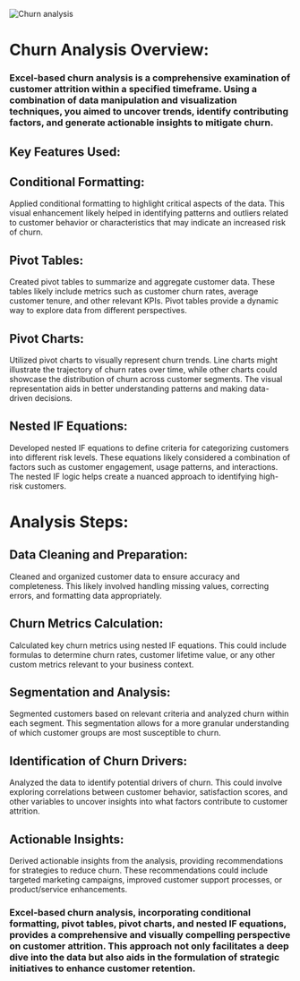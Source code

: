 ![Churn analysis](https://github.com/waleedmohamed98/Churn-Analysis/assets/143836003/f0a56d35-e08d-44e3-ae5a-1914d957ba4b)
# Churn Analysis Overview:
### Excel-based churn analysis is a comprehensive examination of customer attrition within a specified timeframe. Using a combination of data manipulation and visualization techniques, you aimed to uncover trends, identify contributing factors, and generate actionable insights to mitigate churn.

## Key Features Used:

## Conditional Formatting:
Applied conditional formatting to highlight critical aspects of the data. This visual enhancement likely helped in identifying patterns and outliers related to customer behavior or characteristics that may indicate an increased risk of churn.

## Pivot Tables:
Created pivot tables to summarize and aggregate customer data. These tables likely include metrics such as customer churn rates, average customer tenure, and other relevant KPIs. Pivot tables provide a dynamic way to explore data from different perspectives.

## Pivot Charts:
Utilized pivot charts to visually represent churn trends. Line charts might illustrate the trajectory of churn rates over time, while other charts could showcase the distribution of churn across customer segments. The visual representation aids in better understanding patterns and making data-driven decisions.

## Nested IF Equations:
Developed nested IF equations to define criteria for categorizing customers into different risk levels. These equations likely considered a combination of factors such as customer engagement, usage patterns, and interactions. The nested IF logic helps create a nuanced approach to identifying high-risk customers.

# Analysis Steps:

## Data Cleaning and Preparation:
Cleaned and organized customer data to ensure accuracy and completeness. This likely involved handling missing values, correcting errors, and formatting data appropriately.

## Churn Metrics Calculation:
Calculated key churn metrics using nested IF equations. This could include formulas to determine churn rates, customer lifetime value, or any other custom metrics relevant to your business context.

##  Segmentation and Analysis:
Segmented customers based on relevant criteria and analyzed churn within each segment. This segmentation allows for a more granular understanding of which customer groups are most susceptible to churn.

## Identification of Churn Drivers:
Analyzed the data to identify potential drivers of churn. This could involve exploring correlations between customer behavior, satisfaction scores, and other variables to uncover insights into what factors contribute to customer attrition.

## Actionable Insights:
Derived actionable insights from the analysis, providing recommendations for strategies to reduce churn. These recommendations could include targeted marketing campaigns, improved customer support processes, or product/service enhancements.

### Excel-based churn analysis, incorporating conditional formatting, pivot tables, pivot charts, and nested IF equations, provides a comprehensive and visually compelling perspective on customer attrition. This approach not only facilitates a deep dive into the data but also aids in the formulation of strategic initiatives to enhance customer retention.
